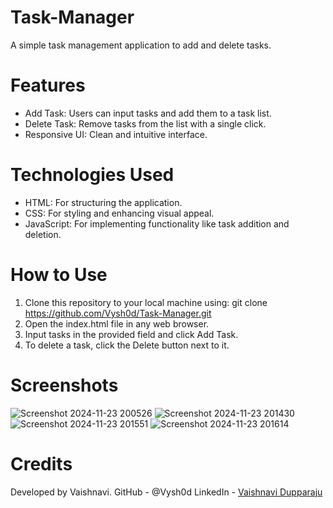 # Task-Manager
A simple task management application to add and delete tasks.

# Features
- Add Task: Users can input tasks and add them to a task list.
- Delete Task: Remove tasks from the list with a single click.
- Responsive UI: Clean and intuitive interface.

# Technologies Used
- HTML: For structuring the application.
- CSS: For styling and enhancing visual appeal.
- JavaScript: For implementing functionality like task addition and deletion.

# How to Use
1. Clone this repository to your local machine using:
   git clone https://github.com/Vysh0d/Task-Manager.git
2. Open the index.html file in any web browser.
3. Input tasks in the provided field and click Add Task.
4. To delete a task, click the Delete button next to it.

# Screenshots
![Screenshot 2024-11-23 200526](https://github.com/user-attachments/assets/1a8535de-a5fb-47d7-b506-672645c47cd8) 
![Screenshot 2024-11-23 201430](https://github.com/user-attachments/assets/12879b2d-ab68-494b-9ff7-ec4b742d9657)
![Screenshot 2024-11-23 201551](https://github.com/user-attachments/assets/d84ca162-2018-4a26-9887-ed06888c5540)
![Screenshot 2024-11-23 201614](https://github.com/user-attachments/assets/086fc4b0-8872-4cca-bf45-2f0433ea54c1)

# Credits
Developed by Vaishnavi.
GitHub - @Vysh0d
LinkedIn - [Vaishnavi Dupparaju](https://www.linkedin.com/in/vaishnavi-dupparaju-851903339/)









